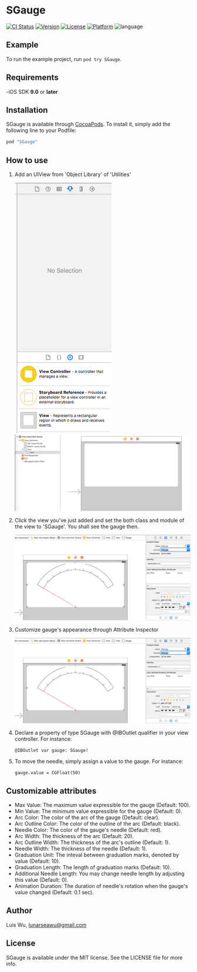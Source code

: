 # SGauge

[![CI Status](https://img.shields.io/travis/luiswdy/SGauge.svg?style=flat)](https://travis-ci.org/luiswdy/SGauge)
[![Version](https://img.shields.io/cocoapods/v/SGauge.svg?style=flat)](http://cocoapods.org/pods/SGauge)
[![License](https://img.shields.io/cocoapods/l/SGauge.svg?style=flat)](http://cocoapods.org/pods/SGauge)
[![Platform](https://img.shields.io/cocoapods/p/SGauge.svg?style=flat)](http://cocoapods.org/pods/SGauge)
![language](https://img.shields.io/badge/Language-%20Swift%20-orange.svg)

## Example

To run the example project, run `pod try SGauge`.

## Requirements

-iOS SDK **9.0** or **later**

## Installation

SGauge is available through [CocoaPods](http://cocoapods.org). To install
it, simply add the following line to your Podfile:

```ruby
pod "SGauge"
```

## How to use
1. Add an UIView from 'Object Library' of 'Utilities'

	<img src="https://raw.githubusercontent.com/luiswdy/SGauge/master/Images/step_1_1.png">


	<img src="https://raw.githubusercontent.com/luiswdy/SGauge/master/Images/step_1_2.png">


2. Click the view you've just added and set the both class and module of the view to 'SGauge'. You shall see the gauge then.

	<img src="https://raw.githubusercontent.com/luiswdy/SGauge/master/Images/step_2.png">


3. Customize gauge's appearance through Attribute Inspector


	<img src="https://raw.githubusercontent.com/luiswdy/SGauge/master/Images/step_2.png">


4. Declare a property of type SGauge with @IBOutlet qualifier in your view controller. For instance:
	```
	@IBOutlet var gauge: SGauge!
	```
5. To move the needle, simply assign a value to the gauge. For instance:
	```
	gauge.value = CGFloat(50)
	```

## Customizable attributes

* Max Value: The maximum value expressible for the gauge (Default: 100).
* Min Value: The minimum value expressible for the gauge (Default: 0).
* Arc Color: The color of the arc of the gauge (Default: clear).
* Arc Outline Color: The color of the outline of the arc (Default: black).
* Needle Color: The color of the gauge's needle (Default: red).
* Arc Width: The thickness of the arc (Default: 20).
* Arc Outline Width: The thickness of the arc's outline (Default: 1).
* Needle Width: The thickness of the needle (Default: 1).
* Graduation Unit: The inteval between graduation marks, denoted by value (Default: 10).
* Graduation Length: The length of graduation marks (Default: 10).
* Additional Needle Length: You may change needle length by adjusting this value (Default: 0).
* Animation Duration: The duration of needle's rotation when the gauge's value changed (Default: 0.1 sec).


## Author

Luis Wu, lunarseawu@gmail.com

## License

SGauge is available under the MIT license. See the LICENSE file for more info.
